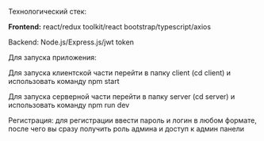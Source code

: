 <p>Технологический стек:
<p><b>Frontend:</b> react/redux toolkit/react bootstrap/typescript/axios
<p>Backend: Node.js/Express.js/jwt token
<p>Для запуска приложения:
<p>Для запуска клиентской части перейти в папку client (cd client) и использовать команду npm start
<p>Для запуска серверной части перейти в папку server (cd server) и использовать команду npm run dev
<p>Регистрация: для регистрации ввести пароль и логин в любом формате, после чего вы сразу получить роль админа и доступ к админ панели
